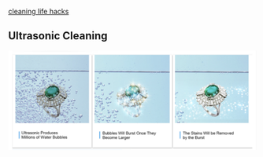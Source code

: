 [cleaning life hacks](https://www.instagram.com/reel/C1u7XH_L10k/)

## Ultrasonic Cleaning

![Ultrasonic Cleaner](<static/ultrasonic cleaning.png>)
